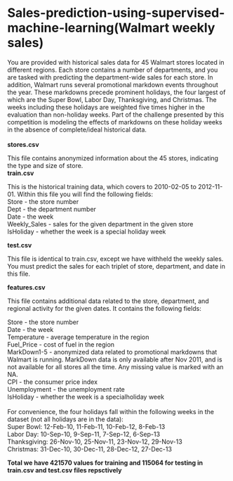 # Sales-prediction-using-supervised-machine-learning(Walmart weekly sales)

You are provided with historical sales data for 45 Walmart stores located in different regions. Each store contains a number of departments, and you are tasked with predicting the department-wide sales for each store.
In addition, Walmart runs several promotional markdown events throughout the year. These markdowns precede prominent holidays, the four largest of which are the Super Bowl, Labor Day, Thanksgiving, and Christmas. The weeks including these holidays are weighted five times higher in the evaluation than non-holiday weeks. Part of the challenge presented by this competition is modeling the effects of markdowns on these holiday weeks in the absence of complete/ideal historical data.
</br>
</br>
**stores.csv**

This file contains anonymized information about the 45 stores, indicating the type and size of store.
</br>
**train.csv**

This is the historical training data, which covers to 2010-02-05 to 2012-11-01. Within this file you will find the following fields:
</br>
Store - the store number</br>
Dept - the department number</br>
Date - the week</br>
Weekly_Sales -  sales for the given department in the given store</br>
IsHoliday - whether the week is a special holiday week</br>

**test.csv**

This file is identical to train.csv, except we have withheld the weekly sales. You must predict the sales for each triplet of store, department, and date in this file.

**features.csv**

This file contains additional data related to the store, department, and regional activity for the given dates. It contains the following fields:

Store - the store number</br>
Date - the week</br>
Temperature - average temperature in the region</br>
Fuel_Price - cost of fuel in the region</br>
MarkDown1-5 - anonymized data related to promotional markdowns that Walmart is running. MarkDown data is only available after Nov 2011, and is not available for all stores all the time. Any missing value is marked with an NA.</br>
CPI - the consumer price index</br>
Unemployment - the unemployment rate</br>
IsHoliday - whether the week is a specialholiday week</br>
</br>
For convenience, the four holidays fall within the following weeks in the dataset (not all holidays are in the data):
</br>
Super Bowl: 12-Feb-10, 11-Feb-11, 10-Feb-12, 8-Feb-13</br>
Labor Day: 10-Sep-10, 9-Sep-11, 7-Sep-12, 6-Sep-13</br>
Thanksgiving: 26-Nov-10, 25-Nov-11, 23-Nov-12, 29-Nov-13</br>
Christmas: 31-Dec-10, 30-Dec-11, 28-Dec-12, 27-Dec-13</br>



**Total we have 421570 values for training and 115064 for testing in train.csv and test.csv files repsctively**
